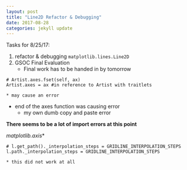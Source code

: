 ```yaml
---
layout: post
title: "Line2D Refactor & Debugging"
date: 2017-08-28
categories: jekyll update
---
```


Tasks for 8/25/17:
1. refactor & debugging `matplotlib.lines.Line2D`
2. GSOC Final Evaluation
    * Final work has to be handed in by tomorrow


~~~
# Artist.axes.fset(self, ax)
Artist.axes = ax #in reference to Artist with traitlets
~~~
    * may cause an error

* end of the axes function was causing error
    * my own dumb copy and paste error

**There seems to be a lot of import errors at this point**

*matplotlib.axis**
~~~
# l.get_path()._interpolation_steps = GRIDLINE_INTERPOLATION_STEPS
l.path._interpolation_steps = GRIDLINE_INTERPOLATION_STEPS
~~~
    * this did not work at all
